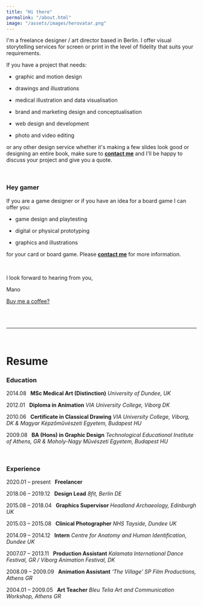 ```yaml
---
title: "Hi there"
permalink: "/about.html"
image: "/assets/images/herovatar.png"
---
```


I'm a freelance designer / art director based in Berlin. I offer visual storytelling services for screen or print in the level of fidelity that suits your requirements. 

If you have a project that needs:

- graphic and motion design

- drawings and illustrations

- medical illustration and data visualisation

- brand and marketing design and conceptualisation

- web design and development

- photo and video editing

or any other design service whether it's making a few slides look good or designing an entire book, make sure to **[contact me](https://kapazoglou.info/contact.html)** and I'll be happy to discuss your project and give you a quote.

<br>

### Hey gamer
If you are a game designer or if you have an idea for a board game I can offer you:

- game design and playtesting

- digital or physical prototyping 

- graphics and illustrations

for your card or board game. Please **[contact me](https://kapazoglou.info/contact.html)** for more information.

<br>

I look forward to hearing from you,

<i class="fa fa-heart"></i> Mano

<a target="_blank" class="btn btn-warning" href="https://www.buymeacoffee.com/kapazoglou"><i class="fa fa-coffee"></i> Buy me a coffee? </a>

<br>
<br>

----

<br>

# Resume

### Education

2014.08  **MSc Medical Art (Distinction)** *University of Dundee, UK*

2012.01  **Diploma in Animation** *VIA University College, Viborg DK*

2010.06  **Certificate in Classical Drawing** *VIA University College, Viborg, DK & Magyar Képzőművészeti Egyetem, Budapest HU*

2009.08  **BA (Hons) in Graphic Design** *Technological Educational Institute of Athens, GR & Moholy-Nagy Művészeti Egyetem, Budapest HU*

<br>

### Experience

2020.01 – present  **Freelancer**

2018.06 – 2019.12  **Design Lead** *8fit, Berlin DE*

2015.08 – 2018.04  **Graphics Supervisor** *Headland Archaeology, Edinburgh UK*

2015.03 – 2015.08  **Clinical Photographer** *NHS Tayside, Dundee UK*

2014.09 – 2014.12  **Intern** *Centre for Anatomy and Human Identification, Dundee UK*

2007.07 – 2013.11  **Production Assistant** *Kalamata International Dance Festival, GR / Viborg Animation Festival, DK*

2008.09 – 2009.09  **Animation Assistant** *‘The Village’ SP Film Productions, Athens GR*

2004.01 – 2009.05  **Art Teacher** *Bleu Telia Art and Communication Workshop, Athens GR*